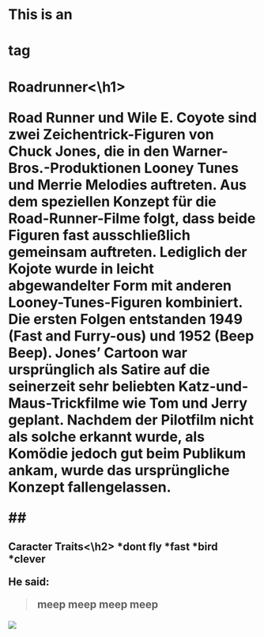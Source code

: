 # This is an <h1> tag
<h1>Roadrunner<\h1>

Road Runner und Wile E. Coyote sind zwei Zeichentrick-Figuren von Chuck Jones, die in den Warner-Bros.-Produktionen Looney Tunes und Merrie Melodies auftreten. 
Aus dem speziellen Konzept für die Road-Runner-Filme folgt, dass beide Figuren fast ausschließlich gemeinsam auftreten. 
Lediglich der Kojote wurde in leicht abgewandelter Form mit anderen Looney-Tunes-Figuren kombiniert. Die ersten Folgen entstanden 1949 (Fast and Furry-ous) 
und 1952 (Beep Beep). Jones’ Cartoon war ursprünglich als Satire auf die seinerzeit sehr beliebten Katz-und-Maus-Trickfilme wie Tom und Jerry geplant. 
Nachdem der Pilotfilm nicht als solche erkannt wurde, als Komödie jedoch gut beim Publikum ankam, wurde das ursprüngliche Konzept fallengelassen.

##<h2>
<h2>Caracter Traits<\h2>
*dont fly
*fast
*bird
*clever

He said:
> meep meep
> meep meep


<img src="https://i.pinimg.com/236x/ae/7a/ed/ae7aed4fdbad08486f7c76130189e939--looney-tunes-facebook.jpg"/>